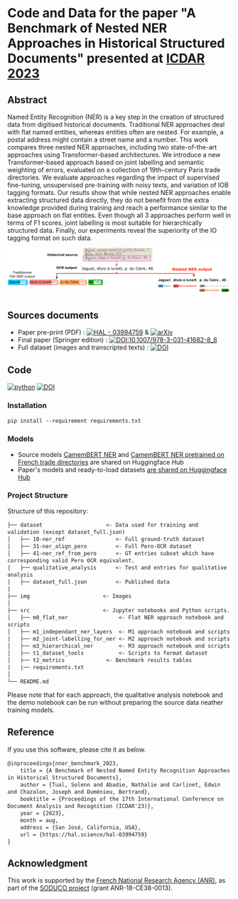 # Code and Data for the paper "A Benchmark of Nested NER Approaches in Historical Structured Documents" presented at [ICDAR 2023](https://icdar2023.org/)

## Abstract
Named Entity Recognition (NER) is a key step in the creation of structured data from digitised historical documents. 
Traditional NER approaches deal with flat named entities, whereas entities often are nested. For example, a postal address might contain a street name and a number. This work compares three nested NER approaches, including two state-of-the-art approaches using Transformer-based architectures. We introduce a new Transformer-based approach based on joint labelling and semantic weighting of errors, evaluated on a collection of 19th-century Paris trade directories. We evaluate approaches regarding the impact of supervised fine-tuning, unsupervised pre-training with noisy texts, and variation of IOB tagging formats.
Our results show that while nested NER approaches enable extracting structured data directly, they do not benefit from the extra knowledge provided during training and reach a performance similar to the base approach on flat entities. Even though all 3 approaches perform well in terms of F1 scores, joint labelling is most suitable for hierarchically structured data. Finally, our experiments reveal the superiority of the IO tagging format on such data.

<img src="img/pipeline.png"
     alt="Full extraction pipeline"
     style="float: center; margin-right: 10px; wdth:300px" />


## Sources documents
* Paper pre-print (PDF) : [![HAL - 03994759](https://img.shields.io/badge/HAL-03994759-38104A)](https://hal.science/hal-03994759) & [![arXiv](https://img.shields.io/badge/arXiv-2302.10204-b31b1b.svg)](https://arxiv.org/abs/2302.10204)
* Final paper (Springer edition) : [![DOI:10.1007/978-3-031-41682-8_8](http://img.shields.io/badge/DOI-10.1007/978-3-031-41682-8_8-#1779E1.svg)](https://link.springer.com/chapter/10.1007/978-3-031-41682-8_8)
* Full dataset (images and transcripted texts) : [![DOI](https://zenodo.org/badge/DOI/10.5281/zenodo.7864174.svg)](https://doi.org/10.5281/zenodo.7864174)

## Code
[![python](https://img.shields.io/badge/-Python_3.9_%7C_3.10_%7C_3.11-blue?logo=python&logoColor=white)](https://github.com/pre-commit/pre-commit)
[![DOI](https://zenodo.org/badge/DOI/10.5281/zenodo.7997437.svg)](https://doi.org/10.5281/zenodo.7997437)

### Installation
```
pip install --requirement requirements.txt
```

### Models
* Source models [CamemBERT NER](https://huggingface.co/Jean-Baptiste/camembert-ner) and [CamemBERT NER pretrained on French trade directories](https://huggingface.co/HueyNemud/das22-10-camembert_pretrained) are shared on Huggingface Hub
* Paper's models and ready-to-load datasets [are shared on Huggingface Hub](https://huggingface.co/nlpso)

### Project Structure

Structure of this repository:

```
├── dataset                    <- Data used for training and validation (except dataset_full.json)
│   ├── 10-ner_ref                <- Full ground-truth dataset
│   ├── 31-ner_align_pero         <- Full Pero-OCR dataset
│   ├── 41-ner_ref_from_pero      <- GT entries subset which have corresponding valid Pero OCR equivalent.
|   ├── qualitative_analysis      <- Test and entries for qualitative analysis
|   ├── dataset_full.json         <- Published data
|
├── img                       <- Images
│
├── src                       <- Jupyter notebooks and Python scripts.
│   ├── m0_flat_ner                <- Flat NER approach notebook and scripts
│   ├── m1_independant_ner_layers  <- M1 approach notebook and scripts
|   ├── m2_joint-labelling_for_ner <- M2 approach notebook and scripts
│   ├── m3_hierarchical_ner        <- M3 approach notebook and scripts
│   ├── t1_dataset_tools           <- Scripts to format dataset
│   ├── t2_metrics             <- Benchmark results tables
|   |── requirements.txt  
│
└── README.md
```
Please note that for each approach, the qualitative analysis notebook and the demo notebook can be run without preparing the source data neather training models.

## Reference
If you use this software, please cite it as below.
```
@inproceedings{nner_benchmark_2023,
	title = {A Benchmark of Nested Named Entity Recognition Approaches in Historical Structured Documents},
    author = {Tual, Solenn and Abadie, Nathalie and Carlinet, Edwin and Chazalon, Joseph and Duménieu, Bertrand},
    booktitle = {Proceedings of the 17th International Conference on Document Analysis and Recognition (ICDAR'23)},
    year = {2023},
    month = aug,
    address = {San José, California, USA},
	url = {https://hal.science/hal-03994759}
}
```

## Acknowledgment

This work is supported by the [French National Research Agency (ANR)](https://anr.fr/Projet-ANR-18-CE38-0013), as part of the [SODUCO project](https://soduco.github.io/) (grant ANR-18-CE38-0013).